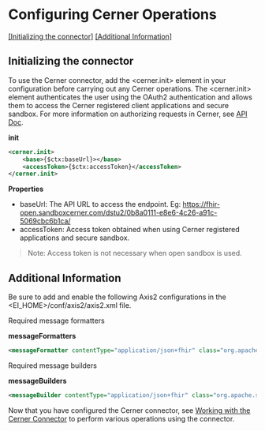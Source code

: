 
# Configuring Cerner Operations
[[Initializing the connector]](#initializing-the-connector)  [[Additional Information]](#additional-information)

## Initializing the connector
To use the Cerner connector, add the <cerner.init> element in your configuration before carrying out any Cerner operations.
The <cerner.init> element authenticates the user using the OAuth2 authentication and allows them to access the Cerner registered client applications and secure sandbox.
For more information on authorizing requests in Cerner, see [API Doc](https://fhir.cerner.com/authorization/).


**init**
```xml
<cerner.init>
	<base>{$ctx:baseUrl}></base>
	<accessToken>{$ctx:accessToken}</accessToken>
</cerner.init>
```
**Properties**

* baseUrl: The API URL to access the endpoint. Eg: <https://fhir-open.sandboxcerner.com/dstu2/0b8a0111-e8e6-4c26-a91c-5069cbc6b1ca/>
* accessToken: Access token obtained when using Cerner registered applications and secure sandbox.

> Note: Access token is not necessary when open sandbox is used.

## Additional Information

Be sure to add and enable the following Axis2 configurations in the <EI_HOME>/conf/axis2/axis2.xml file.


Required message formatters

**messageFormatters**
```xml
<messageFormatter contentType="application/json+fhir" class="org.apache.synapse.commons.json.JsonStreamFormatter"/>
```
Required message builders

**messageBuilders**
```xml
<messageBuilder contentType="application/json+fhir" class="org.apache.synapse.commons.json.JsonStreamBuilder"/>
```

Now that you have configured the Cerner connector, see [Working with the Cerner Connector](operation.md) to perform various operations using the connector.